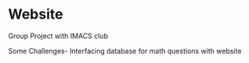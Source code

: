 # Website
Group Project with IMACS club

Some Challenges-
Interfacing database for math questions with website

